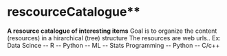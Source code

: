 # rescourceCatalogue**
**A resource catalogue of interesting items**
Goal is to organize the content (resources) in a  hirarchical (tree) structure
The resources are web urls..
Ex: 
Data Scince -- R
            -- Python
            -- ML
            -- Stats
Programming
        -- Python
        -- C/c++
